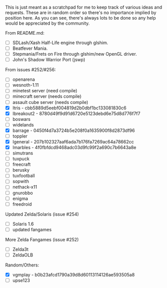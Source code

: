 This is just meant as a scratchpad for me to keep track of various ideas and requests. These are in random order so there's no importance implied by position here. As you can see, there's always lots to be done so any help would be appreciated by the community.

From README.md:
 - [ ] SDLash/Xash Half-Life engine through glshim.
 - [ ] Beatfever Mania.
 - [ ] Stepmania/Frets on Fire through glshim/new OpenGL driver.
 - [ ] John's Shadow Warrior Port (jswp)

From issues #252/#256:
- [ ] openarena
- [ ] wesnoth-1.11
- [ ] minetest server (need compile)
- [ ] minecraft server (needs compile)
- [ ] assault cube server (needs compile)
- [X] ltris - cbb5889d5eebf004819d2b0dbf1bc133081830c6
- [X] lbreakout2 - 8780d49f9d91d6720e5123debd6e75d8d776f7f7
- [ ] boswars
- [ ] widelands
- [X] barrage - 0450f4d7a3724b5e208f0a1635900f8d2873df96
- [ ] toppler
- [X] lgeneral - 207b102327aaf6ada7b176fa7269ac64a78662cc
- [X] lmarbles - 4f0fbfdcd9468adc03d9fc99f2a690c7b6643a8e
- [ ] simutrans
- [ ] tuxpuck
- [ ] freecraft
- [ ] berusky
- [ ] tuxfootball
- [ ] sopwith
- [ ] nethack-x11
- [ ] gnurobbo
- [ ] enigma
- [ ] freedroid

Updated Zelda/Solaris (issue #254)
- [ ] Solaris 1.6
- [ ] updated fangames

More Zelda Fangames (issue #252)
- [ ] Zelda3t
- [ ] ZeldaOLB

Random/Others:
- [X] vgmplay - b0b23afcd1790a39d8d60113114126ae593505a8
- [ ] upse123
